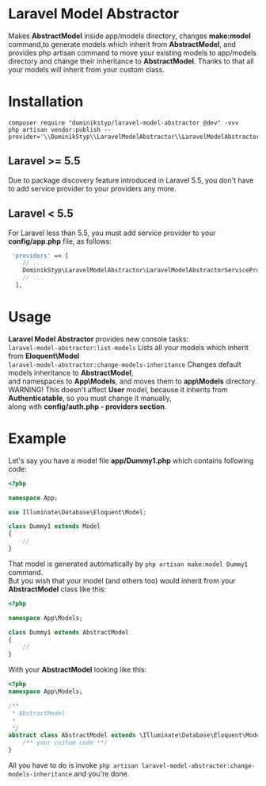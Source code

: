 # Laravel Model Abstractor
Makes **AbstractModel** inside app/models directory, changes **make:model** command,to generate models which inherit from **AbstractModel**,
and provides php artisan command to move your existing models to app/models directory and change their inheritance to **AbstractModel**.
Thanks to that all your models will inherit from your custom class.<br />

# Installation
```
composer require "dominikstyp/laravel-model-abstractor @dev" -vvv
php artisan vendor:publish --provider='\\DominikStyp\\LaravelModelAbstractor\\LaravelModelAbstractorServiceProvider'
```

## Laravel >= 5.5
Due to package discovery feature introduced in Laravel 5.5, you don't have to add service provider to your providers any more.<br />
## Laravel < 5.5
For Laravel less than 5.5, you must add service provider to your **config/app.php** file, as follows: <br />
```php
 'providers' => [
    // ...
    DominikStyp\LaravelModelAbstractor\LaravelModelAbstractorServiceProvider::class,
    // ...
  ],
```

# Usage
**Laravel Model Abstractor** provides new console tasks: <br />
``` laravel-model-abstractor:list-models ``` Lists all your models which inherit from **Eloquent\Model** <br />
``` laravel-model-abstractor:change-models-inheritance ``` Changes default models inheritance to **AbstractModel**, <br />
and namespaces to **App\Models**, and moves them to **app\Models** directory.<br />
WARNING! This doesn't affect **User** model, because it inherits from **Authenticatable**, so you must change it manually,<br />
along with **config/auth.php - providers section**.<br />

# Example
Let's say you have a model file **app/Dummy1.php** which contains following code: <br />
```php
<?php

namespace App;

use Illuminate\Database\Eloquent\Model;

class Dummy1 extends Model
{
    //
}
```
That model is generated automatically by ```php artisan make:model Dummy1``` command. <br />
But you wish that your model (and others too) would inherit from your **AbstractModel** class like this: <br />
```php
<?php

namespace App\Models;

class Dummy1 extends AbstractModel
{
    //
}
```
With your **AbstractModel** looking like this: <br />
```php
<?php
namespace App\Models;

/**
 * AbstractModel
 *
 */
abstract class AbstractModel extends \Illuminate\Database\Eloquent\Model {
    /** your custom code **/
}
```
All you have to do is invoke ```php artisan laravel-model-abstractor:change-models-inheritance``` and you're done.
